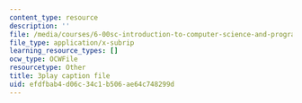 ```yaml
---
content_type: resource
description: ''
file: /media/courses/6-00sc-introduction-to-computer-science-and-programming-spring-2011/efdfbab4d06c34c1b506ae64c748299d_nx6NnzIGrKE.srt
file_type: application/x-subrip
learning_resource_types: []
ocw_type: OCWFile
resourcetype: Other
title: 3play caption file
uid: efdfbab4-d06c-34c1-b506-ae64c748299d
---
```

